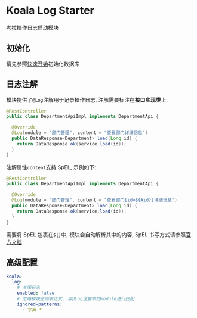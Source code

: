 # Koala Log Starter

考拉操作日志启动模块

## 初始化

请先参照[快速开始](/guide/getting-started.md#初始化数据库)初始化数据库

## 日志注解

模块提供了`@Log`注解用于记录操作日志, 注解需要标注在**接口实现类**上:

```java
@RestController
public class DepartmentApiImpl implements DepartmentApi {

  @Override
  @Log(module = "部门管理", content = "查看部门详细信息")
  public DataResponse<Department> load(Long id) {
    return DataResponse.ok(service.load(id));
  }
}
```

注解属性`content`支持 SpEL, 示例如下:

```java
@RestController
public class DepartmentApiImpl implements DepartmentApi {

  @Override
  @Log(module = "部门管理", content = "查看部门[id=${#id}]详细信息")
  public DataResponse<Department> load(Long id) {
    return DataResponse.ok(service.load(id));
  }
}
```

需要将 SpEL 包裹在`${}`中, 模块会自动解析其中的内容, SpEL 书写方式请参照[官方文档](https://docs.spring.io/spring-framework/docs/current/reference/html/core.html#expressions)

## 高级配置

```yaml
koala:
  log:
    # 关闭日志
    enabled: false
    # 忽略模块正则表达式, 与@Log注解中的module进行匹配
    ignored-patterns:
      - 字典.*
```

